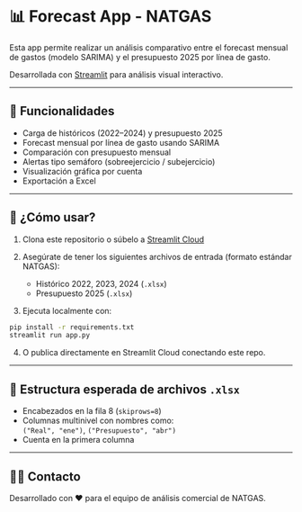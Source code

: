 
# 📊 Forecast App - NATGAS

Esta app permite realizar un análisis comparativo entre el forecast mensual de gastos (modelo SARIMA) y el presupuesto 2025 por línea de gasto.

Desarrollada con [Streamlit](https://streamlit.io) para análisis visual interactivo.

---

## 🧰 Funcionalidades

- Carga de históricos (2022–2024) y presupuesto 2025
- Forecast mensual por línea de gasto usando SARIMA
- Comparación con presupuesto mensual
- Alertas tipo semáforo (sobreejercicio / subejercicio)
- Visualización gráfica por cuenta
- Exportación a Excel

---

## 🚀 ¿Cómo usar?

1. Clona este repositorio o súbelo a [Streamlit Cloud](https://streamlit.io/cloud)
2. Asegúrate de tener los siguientes archivos de entrada (formato estándar NATGAS):
   - Histórico 2022, 2023, 2024 (`.xlsx`)
   - Presupuesto 2025 (`.xlsx`)

3. Ejecuta localmente con:

```bash
pip install -r requirements.txt
streamlit run app.py
```

4. O publica directamente en Streamlit Cloud conectando este repo.

---

## 📁 Estructura esperada de archivos `.xlsx`

- Encabezados en la fila 8 (`skiprows=8`)
- Columnas multinivel con nombres como:  
  `("Real", "ene")`, `("Presupuesto", "abr")`
- Cuenta en la primera columna

---

## 🧑‍💻 Contacto

Desarrollado con ❤️ para el equipo de análisis comercial de NATGAS.

